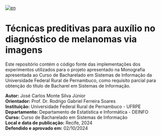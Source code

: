 [![en](https://img.shields.io/badge/lang-en-red.svg)](https://github.com/jmontejr/tecnicas-preditivas-para-auxilio-no-diagnostico-de-melanomas-via-images/blob/main/README.en.md)

# Técnicas preditivas para auxílio no diagnóstico de melanomas via imagens

Este repositório contém o código fonte das implementações dos experimentos utilizados para o projeto apresentado na Monografia apresentada ao Curso de Bacharelado em Sistemas de Informação da Universidade Federal Rural de Pernambuco, como requisito parcial para obtenção do título de Bacharel em Sistemas de Informação.

**Autor:** José Carlos Monte Silva Júnior  
**Orientador:** Prof. Dr. Rodrigo Gabriel Ferreira Soares  
**Instituição:** Universidade Federal Rural de Pernambuco - UFRPE  
**Departamento:** Departamento de Estatística e Informática - DEINFO  
**Curso:** Curso de Bacharelado em Sistemas de Informação  
**Local e data de publicação:** Recife, 2024  
**Defendido e aprovado em:** 02/10/2024  
